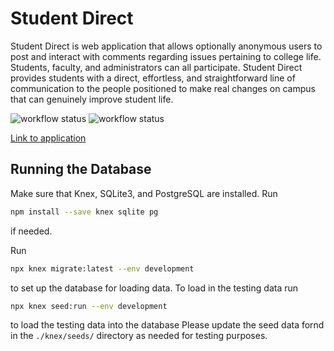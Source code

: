 # Student Direct

Student Direct is web application that allows optionally anonymous users to post and interact with comments regarding issues pertaining to college life. Students, faculty, and administrators can all participate. Student Direct provides students with a direct, effortless, and straightforward line of communication to the people positioned to make real changes on campus that can genuinely improve student life.

![workflow status](https://github.com/csci312a-s23/project-ellen/actions/workflows/node.js.yml/badge.svg)
![workflow status](https://github.com/csci312a-s23/project-ellen/actions/workflows/deploy.yml/badge.svg)

[Link to application](https://ellen.csci312.dev//)

## Running the Database

Make sure that Knex, SQLite3, and PostgreSQL are installed. Run

```sh
npm install --save knex sqlite pg
```

if needed.

Run

```sh
npx knex migrate:latest --env development
```

to set up the database for loading data.
To load in the testing data run

```sh
npx knex seed:run --env development
```

to load the testing data into the database
Please update the seed data fornd in the `./knex/seeds/` directory as needed for testing purposes.
